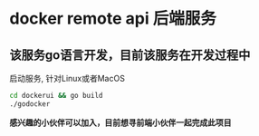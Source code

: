 # docker remote api 后端服务

## 该服务go语言开发，目前该服务在开发过程中

启动服务, 针对Linux或者MacOS
```bash
cd dockerui && go build
./godocker
```

**感兴趣的小伙伴可以加入，目前想寻前端小伙伴一起完成此项目**